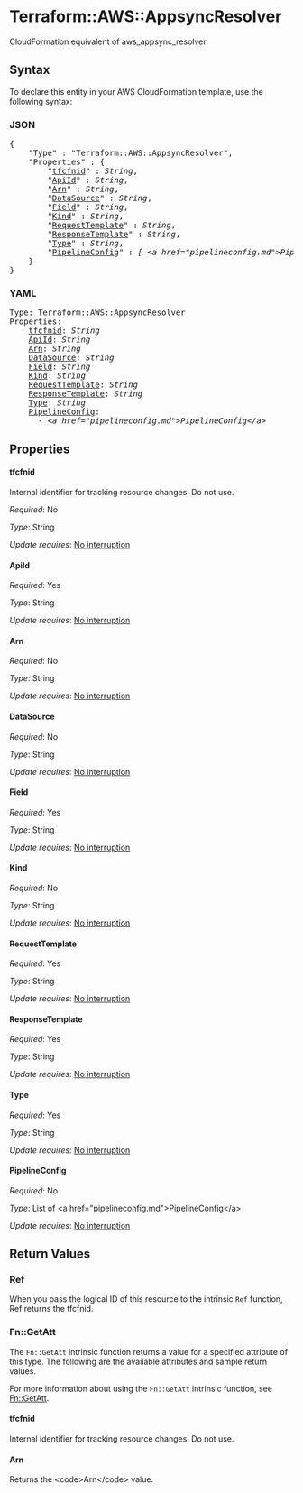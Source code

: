 # Terraform::AWS::AppsyncResolver

CloudFormation equivalent of aws_appsync_resolver

## Syntax

To declare this entity in your AWS CloudFormation template, use the following syntax:

### JSON

<pre>
{
    "Type" : "Terraform::AWS::AppsyncResolver",
    "Properties" : {
        "<a href="#tfcfnid" title="tfcfnid">tfcfnid</a>" : <i>String</i>,
        "<a href="#apiid" title="ApiId">ApiId</a>" : <i>String</i>,
        "<a href="#arn" title="Arn">Arn</a>" : <i>String</i>,
        "<a href="#datasource" title="DataSource">DataSource</a>" : <i>String</i>,
        "<a href="#field" title="Field">Field</a>" : <i>String</i>,
        "<a href="#kind" title="Kind">Kind</a>" : <i>String</i>,
        "<a href="#requesttemplate" title="RequestTemplate">RequestTemplate</a>" : <i>String</i>,
        "<a href="#responsetemplate" title="ResponseTemplate">ResponseTemplate</a>" : <i>String</i>,
        "<a href="#type" title="Type">Type</a>" : <i>String</i>,
        "<a href="#pipelineconfig" title="PipelineConfig">PipelineConfig</a>" : <i>[ &lt;a href=&#34;pipelineconfig.md&#34;&gt;PipelineConfig&lt;/a&gt;, ... ]</i>
    }
}
</pre>

### YAML

<pre>
Type: Terraform::AWS::AppsyncResolver
Properties:
    <a href="#tfcfnid" title="tfcfnid">tfcfnid</a>: <i>String</i>
    <a href="#apiid" title="ApiId">ApiId</a>: <i>String</i>
    <a href="#arn" title="Arn">Arn</a>: <i>String</i>
    <a href="#datasource" title="DataSource">DataSource</a>: <i>String</i>
    <a href="#field" title="Field">Field</a>: <i>String</i>
    <a href="#kind" title="Kind">Kind</a>: <i>String</i>
    <a href="#requesttemplate" title="RequestTemplate">RequestTemplate</a>: <i>String</i>
    <a href="#responsetemplate" title="ResponseTemplate">ResponseTemplate</a>: <i>String</i>
    <a href="#type" title="Type">Type</a>: <i>String</i>
    <a href="#pipelineconfig" title="PipelineConfig">PipelineConfig</a>: <i>
      - &lt;a href=&#34;pipelineconfig.md&#34;&gt;PipelineConfig&lt;/a&gt;</i>
</pre>

## Properties

#### tfcfnid

Internal identifier for tracking resource changes. Do not use.

_Required_: No

_Type_: String

_Update requires_: [No interruption](https://docs.aws.amazon.com/AWSCloudFormation/latest/UserGuide/using-cfn-updating-stacks-update-behaviors.html#update-no-interrupt)

#### ApiId

_Required_: Yes

_Type_: String

_Update requires_: [No interruption](https://docs.aws.amazon.com/AWSCloudFormation/latest/UserGuide/using-cfn-updating-stacks-update-behaviors.html#update-no-interrupt)

#### Arn

_Required_: No

_Type_: String

_Update requires_: [No interruption](https://docs.aws.amazon.com/AWSCloudFormation/latest/UserGuide/using-cfn-updating-stacks-update-behaviors.html#update-no-interrupt)

#### DataSource

_Required_: No

_Type_: String

_Update requires_: [No interruption](https://docs.aws.amazon.com/AWSCloudFormation/latest/UserGuide/using-cfn-updating-stacks-update-behaviors.html#update-no-interrupt)

#### Field

_Required_: Yes

_Type_: String

_Update requires_: [No interruption](https://docs.aws.amazon.com/AWSCloudFormation/latest/UserGuide/using-cfn-updating-stacks-update-behaviors.html#update-no-interrupt)

#### Kind

_Required_: No

_Type_: String

_Update requires_: [No interruption](https://docs.aws.amazon.com/AWSCloudFormation/latest/UserGuide/using-cfn-updating-stacks-update-behaviors.html#update-no-interrupt)

#### RequestTemplate

_Required_: Yes

_Type_: String

_Update requires_: [No interruption](https://docs.aws.amazon.com/AWSCloudFormation/latest/UserGuide/using-cfn-updating-stacks-update-behaviors.html#update-no-interrupt)

#### ResponseTemplate

_Required_: Yes

_Type_: String

_Update requires_: [No interruption](https://docs.aws.amazon.com/AWSCloudFormation/latest/UserGuide/using-cfn-updating-stacks-update-behaviors.html#update-no-interrupt)

#### Type

_Required_: Yes

_Type_: String

_Update requires_: [No interruption](https://docs.aws.amazon.com/AWSCloudFormation/latest/UserGuide/using-cfn-updating-stacks-update-behaviors.html#update-no-interrupt)

#### PipelineConfig

_Required_: No

_Type_: List of &lt;a href=&#34;pipelineconfig.md&#34;&gt;PipelineConfig&lt;/a&gt;

_Update requires_: [No interruption](https://docs.aws.amazon.com/AWSCloudFormation/latest/UserGuide/using-cfn-updating-stacks-update-behaviors.html#update-no-interrupt)

## Return Values

### Ref

When you pass the logical ID of this resource to the intrinsic `Ref` function, Ref returns the tfcfnid.

### Fn::GetAtt

The `Fn::GetAtt` intrinsic function returns a value for a specified attribute of this type. The following are the available attributes and sample return values.

For more information about using the `Fn::GetAtt` intrinsic function, see [Fn::GetAtt](https://docs.aws.amazon.com/AWSCloudFormation/latest/UserGuide/intrinsic-function-reference-getatt.html).

#### tfcfnid

Internal identifier for tracking resource changes. Do not use.

#### Arn

Returns the &lt;code&gt;Arn&lt;/code&gt; value.

